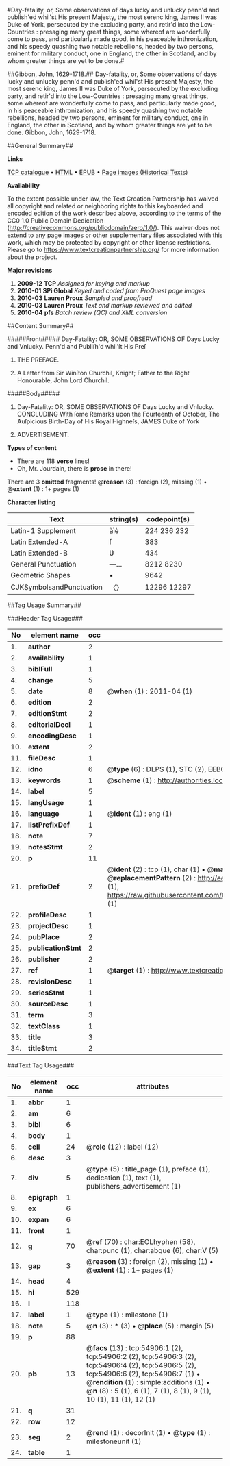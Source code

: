 #Day-fatality, or, Some observations of days lucky and unlucky penn'd and publish'ed whil'st His present Majesty, the most serenc king, James II was Duke of York, persecuted by the excluding party, and retir'd into the Low-Countries : presaging many great things, some whereof are wonderfully come to pass, and particularly made good, in his peaceable inthronization, and his speedy quashing two notable rebellions, headed by two persons, eminent for military conduct, one in England, the other in Scotland, and by whom greater things are yet to be done.#

##Gibbon, John, 1629-1718.##
Day-fatality, or, Some observations of days lucky and unlucky penn'd and publish'ed whil'st His present Majesty, the most serenc king, James II was Duke of York, persecuted by the excluding party, and retir'd into the Low-Countries : presaging many great things, some whereof are wonderfully come to pass, and particularly made good, in his peaceable inthronization, and his speedy quashing two notable rebellions, headed by two persons, eminent for military conduct, one in England, the other in Scotland, and by whom greater things are yet to be done.
Gibbon, John, 1629-1718.

##General Summary##

**Links**

[TCP catalogue](http://www.ota.ox.ac.uk/tcp/)  • 
[HTML](http://tei.it.ox.ac.uk/tcp/Texts-HTML/free/A42/A42682.html)  • 
[EPUB](http://tei.it.ox.ac.uk/tcp/Texts-EPUB/free/A42/A42682.epub) • 
[Page images (Historical Texts)](https://historicaltexts.jisc.ac.uk/eebo-12144091e)

**Availability**

To the extent possible under law, the Text Creation Partnership has waived all copyright and related or neighboring rights to this keyboarded and encoded edition of the work described above, according to the terms of the CC0 1.0 Public Domain Dedication (http://creativecommons.org/publicdomain/zero/1.0/). This waiver does not extend to any page images or other supplementary files associated with this work, which may be protected by copyright or other license restrictions. Please go to https://www.textcreationpartnership.org/ for more information about the project.

**Major revisions**

1. __2009-12__ __TCP__ *Assigned for keying and markup*
1. __2010-01__ __SPi Global__ *Keyed and coded from ProQuest page images*
1. __2010-03__ __Lauren Proux__ *Sampled and proofread*
1. __2010-03__ __Lauren Proux__ *Text and markup reviewed and edited*
1. __2010-04__ __pfs__ *Batch review (QC) and XML conversion*

##Content Summary##

#####Front#####
Day-Fatality: OR, SOME OBSERVATIONS OF Days Lucky and Vnlucky. Penn'd and Publiſh'd whil'ſt His Preſ
1. THE PREFACE.

1. A Letter from Sir Winſton Churchil, Knight; Father to the Right Honourable, John Lord Churchil.

#####Body#####

1. Day-Fatality: OR, SOME OBSERVATIONS OF Days Lucky and Vnlucky. CONCLUDING With ſome Remarks upon the Fourteenth of October, The Auſpicious Birth-Day of His Royal Highneſs, JAMES Duke of York

1. ADVERTISEMENT.

**Types of content**

  * There are 118 **verse** lines!
  * Oh, Mr. Jourdain, there is **prose** in there!

There are 3 **omitted** fragments! 
 @__reason__ (3) : foreign (2), missing (1)  •  @__extent__ (1) : 1+ pages (1)

**Character listing**


|Text|string(s)|codepoint(s)|
|---|---|---|
|Latin-1 Supplement|àìè|224 236 232|
|Latin Extended-A|ſ|383|
|Latin Extended-B|Ʋ|434|
|General Punctuation|—…|8212 8230|
|Geometric Shapes|▪|9642|
|CJKSymbolsandPunctuation|〈〉|12296 12297|

##Tag Usage Summary##

###Header Tag Usage###

|No|element name|occ|attributes|
|---|---|---|---|
|1.|__author__|2||
|2.|__availability__|1||
|3.|__biblFull__|1||
|4.|__change__|5||
|5.|__date__|8| @__when__ (1) : 2011-04 (1)|
|6.|__edition__|2||
|7.|__editionStmt__|2||
|8.|__editorialDecl__|1||
|9.|__encodingDesc__|1||
|10.|__extent__|2||
|11.|__fileDesc__|1||
|12.|__idno__|6| @__type__ (6) : DLPS (1), STC (2), EEBO-CITATION (1), OCLC (1), VID (1)|
|13.|__keywords__|1| @__scheme__ (1) : http://authorities.loc.gov/ (1)|
|14.|__label__|5||
|15.|__langUsage__|1||
|16.|__language__|1| @__ident__ (1) : eng (1)|
|17.|__listPrefixDef__|1||
|18.|__note__|7||
|19.|__notesStmt__|2||
|20.|__p__|11||
|21.|__prefixDef__|2| @__ident__ (2) : tcp (1), char (1)  •  @__matchPattern__ (2) : ([0-9\-]+):([0-9IVX]+) (1), (.+) (1)  •  @__replacementPattern__ (2) : http://eebo.chadwyck.com/downloadtiff?vid=$1&page=$2 (1), https://raw.githubusercontent.com/textcreationpartnership/Texts/master/tcpchars.xml#$1 (1)|
|22.|__profileDesc__|1||
|23.|__projectDesc__|1||
|24.|__pubPlace__|2||
|25.|__publicationStmt__|2||
|26.|__publisher__|2||
|27.|__ref__|1| @__target__ (1) : http://www.textcreationpartnership.org/docs/. (1)|
|28.|__revisionDesc__|1||
|29.|__seriesStmt__|1||
|30.|__sourceDesc__|1||
|31.|__term__|3||
|32.|__textClass__|1||
|33.|__title__|3||
|34.|__titleStmt__|2||


###Text Tag Usage###

|No|element name|occ|attributes|
|---|---|---|---|
|1.|__abbr__|1||
|2.|__am__|6||
|3.|__bibl__|6||
|4.|__body__|1||
|5.|__cell__|24| @__role__ (12) : label (12)|
|6.|__desc__|3||
|7.|__div__|5| @__type__ (5) : title_page (1), preface (1), dedication (1), text (1), publishers_advertisement (1)|
|8.|__epigraph__|1||
|9.|__ex__|6||
|10.|__expan__|6||
|11.|__front__|1||
|12.|__g__|70| @__ref__ (70) : char:EOLhyphen (58), char:punc (1), char:abque (6), char:V (5)|
|13.|__gap__|3| @__reason__ (3) : foreign (2), missing (1)  •  @__extent__ (1) : 1+ pages (1)|
|14.|__head__|4||
|15.|__hi__|529||
|16.|__l__|118||
|17.|__label__|1| @__type__ (1) : milestone (1)|
|18.|__note__|5| @__n__ (3) : * (3)  •  @__place__ (5) : margin (5)|
|19.|__p__|88||
|20.|__pb__|13| @__facs__ (13) : tcp:54906:1 (2), tcp:54906:2 (2), tcp:54906:3 (2), tcp:54906:4 (2), tcp:54906:5 (2), tcp:54906:6 (2), tcp:54906:7 (1)  •  @__rendition__ (1) : simple:additions (1)  •  @__n__ (8) : 5 (1), 6 (1), 7 (1), 8 (1), 9 (1), 10 (1), 11 (1), 12 (1)|
|21.|__q__|31||
|22.|__row__|12||
|23.|__seg__|2| @__rend__ (1) : decorInit (1)  •  @__type__ (1) : milestoneunit (1)|
|24.|__table__|1||
